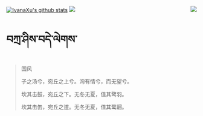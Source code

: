[![IvanaXu's github stats](https://github-readme-stats.vercel.app/api?username=IvanaXu&show_icons=true&theme=vue-dark)](https://github.com/anuraghazra/github-readme-stats)
<img align="right" src="https://github-readme-stats.vercel.app/api/top-langs/?username=IvanaXu&langs_count=7&theme=graywhite" />
<img src="https://github-readme-stats.vercel.app/api/wakatime?username=IvanaXu&layout=compact&langs_count=6&theme=vue-dark&&custom_title=Programming Times(Jul 29 2021-)" />
# བཀྲ་ཤིས་བདེ་ལེགས་
> 国风
> 
> 子之汤兮，宛丘之上兮。洵有情兮，而无望兮。
> 
> 坎其击鼓，宛丘之下。无冬无夏，值其鹭羽。
> 
> 坎其击缶，宛丘之道。无冬无夏，值其鹭翿。
>
